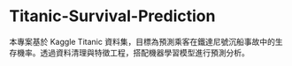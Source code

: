 # Titanic-Survival-Prediction
本專案基於 Kaggle Titanic 資料集，目標為預測乘客在鐵達尼號沉船事故中的生存機率。透過資料清理與特徵工程，搭配機器學習模型進行預測分析。
